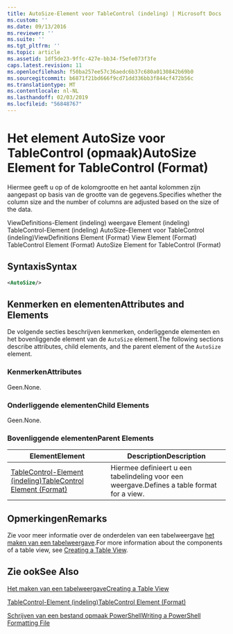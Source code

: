 ```yaml
---
title: AutoSize-Element voor TableControl (indeling) | Microsoft Docs
ms.custom: ''
ms.date: 09/13/2016
ms.reviewer: ''
ms.suite: ''
ms.tgt_pltfrm: ''
ms.topic: article
ms.assetid: 1df5de23-9ffc-427e-bb34-f5efe073f3fe
caps.latest.revision: 11
ms.openlocfilehash: f50ba257ee57c36aedc6b37c680a0130842b69b0
ms.sourcegitcommit: b6871f21bd666f9cd71dd336bb3f844cf472b56c
ms.translationtype: MT
ms.contentlocale: nl-NL
ms.lasthandoff: 02/03/2019
ms.locfileid: "56848767"
---
```

# <a name="autosize-element-for-tablecontrol-format"></a><span data-ttu-id="43b20-102">Het element AutoSize voor TableControl (opmaak)</span><span class="sxs-lookup"><span data-stu-id="43b20-102">AutoSize Element for TableControl (Format)</span></span>

<span data-ttu-id="43b20-103">Hiermee geeft u op of de kolomgrootte en het aantal kolommen zijn aangepast op basis van de grootte van de gegevens.</span><span class="sxs-lookup"><span data-stu-id="43b20-103">Specifies whether the column size and the number of columns are adjusted based on the size of the data.</span></span>

<span data-ttu-id="43b20-104">ViewDefinitions-Element (indeling) weergave Element (indeling) TableControl-Element (indeling) AutoSize-Element voor TableControl (indeling)</span><span class="sxs-lookup"><span data-stu-id="43b20-104">ViewDefinitions Element (Format) View Element (Format) TableControl Element (Format) AutoSize Element for TableControl (Format)</span></span>

## <a name="syntax"></a><span data-ttu-id="43b20-105">Syntaxis</span><span class="sxs-lookup"><span data-stu-id="43b20-105">Syntax</span></span>

```xml
<AutoSize/>
```

## <a name="attributes-and-elements"></a><span data-ttu-id="43b20-106">Kenmerken en elementen</span><span class="sxs-lookup"><span data-stu-id="43b20-106">Attributes and Elements</span></span>

<span data-ttu-id="43b20-107">De volgende secties beschrijven kenmerken, onderliggende elementen en het bovenliggende element van de `AutoSize` element.</span><span class="sxs-lookup"><span data-stu-id="43b20-107">The following sections describe attributes, child elements, and the parent element of the `AutoSize` element.</span></span>

### <a name="attributes"></a><span data-ttu-id="43b20-108">Kenmerken</span><span class="sxs-lookup"><span data-stu-id="43b20-108">Attributes</span></span>

<span data-ttu-id="43b20-109">Geen.</span><span class="sxs-lookup"><span data-stu-id="43b20-109">None.</span></span>

### <a name="child-elements"></a><span data-ttu-id="43b20-110">Onderliggende elementen</span><span class="sxs-lookup"><span data-stu-id="43b20-110">Child Elements</span></span>

<span data-ttu-id="43b20-111">Geen.</span><span class="sxs-lookup"><span data-stu-id="43b20-111">None.</span></span>

### <a name="parent-elements"></a><span data-ttu-id="43b20-112">Bovenliggende elementen</span><span class="sxs-lookup"><span data-stu-id="43b20-112">Parent Elements</span></span>

|<span data-ttu-id="43b20-113">Element</span><span class="sxs-lookup"><span data-stu-id="43b20-113">Element</span></span>|<span data-ttu-id="43b20-114">Description</span><span class="sxs-lookup"><span data-stu-id="43b20-114">Description</span></span>|
|-------------|-----------------|
|[<span data-ttu-id="43b20-115">TableControl-Element (indeling)</span><span class="sxs-lookup"><span data-stu-id="43b20-115">TableControl Element (Format)</span></span>](./tablecontrol-element-format.md)|<span data-ttu-id="43b20-116">Hiermee definieert u een tabelindeling voor een weergave.</span><span class="sxs-lookup"><span data-stu-id="43b20-116">Defines a table format for a view.</span></span>|

## <a name="remarks"></a><span data-ttu-id="43b20-117">Opmerkingen</span><span class="sxs-lookup"><span data-stu-id="43b20-117">Remarks</span></span>

<span data-ttu-id="43b20-118">Zie voor meer informatie over de onderdelen van een tabelweergave [het maken van een tabelweergave](./creating-a-table-view.md).</span><span class="sxs-lookup"><span data-stu-id="43b20-118">For more information about the components of a table view, see [Creating a Table View](./creating-a-table-view.md).</span></span>

## <a name="see-also"></a><span data-ttu-id="43b20-119">Zie ook</span><span class="sxs-lookup"><span data-stu-id="43b20-119">See Also</span></span>

[<span data-ttu-id="43b20-120">Het maken van een tabelweergave</span><span class="sxs-lookup"><span data-stu-id="43b20-120">Creating a Table View</span></span>](./creating-a-table-view.md)

[<span data-ttu-id="43b20-121">TableControl-Element (indeling)</span><span class="sxs-lookup"><span data-stu-id="43b20-121">TableControl Element (Format)</span></span>](./tablecontrol-element-format.md)

[<span data-ttu-id="43b20-122">Schrijven van een bestand opmaak PowerShell</span><span class="sxs-lookup"><span data-stu-id="43b20-122">Writing a PowerShell Formatting File</span></span>](./writing-a-powershell-formatting-file.md)
